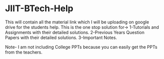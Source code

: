 # JIIT-BTech-Help
This will contain all the material link which I will be uploading on google drive for the students help.
This is the one stop solution for->
1-Tutorials and Assignments with their detailed solutions.
2-Previous Years Question Papers with their detailed solutions.
3-Important Notes.

Note-
I am not including College PPTs because you can easily get the PPTs from the teachers.

